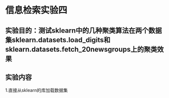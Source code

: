 # 信息检索实验四
## 实验目的：测试sklearn中的几种聚类算法在两个数据集sklearn.datasets.load_digits和sklearn.datasets.fetch_20newsgroups上的聚类效果

## 实验内容
1.直接从sklearn的库加载数据集
